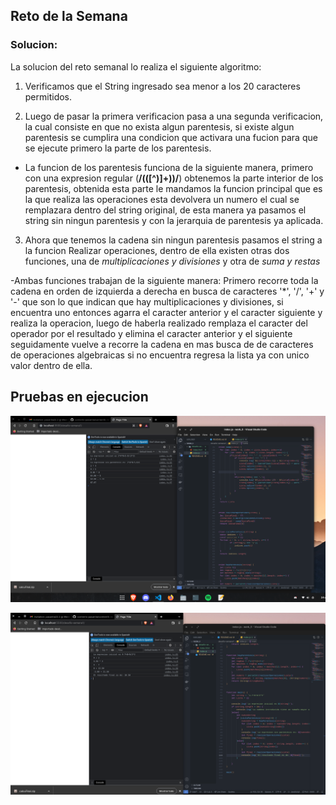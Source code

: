 ## Reto de la Semana 

### Solucion:

La solucion del reto semanal lo realiza el siguiente algoritmo:

1. Verificamos que el String ingresado sea menor a los 20 caracteres permitidos. 

2. Luego de pasar la primera verificacion pasa a una segunda verificacion, la cual consiste en que no exista algun parentesis, si existe algun parentesis se cumplira una condicion que activara una fucion para que se ejecute primero la parte de los parentesis. 

 - La funcion de los parentesis funciona de la siguiente manera, primero con una expresion regular (**/\(([^)]+)\)/**) obtenemos la parte interior de los parentesis, obtenida esta parte le mandamos la funcion principal que es la que realiza las operaciones esta devolvera un numero el cual se remplazara dentro del string original, de esta manera ya pasamos el string sin ningun parentesis y con la jerarquia de parentesis ya aplicada.

3. Ahora que tenemos la cadena sin ningun parentesis pasamos el string a la funcion Realizar operaciones, dentro de ella existen otras dos funciones, una de *multiplicaciones y divisiones* y otra de *suma y restas* 

 -Ambas funciones trabajan de la siguiente manera: Primero recorre toda la cadena en orden de izquierda a derecha en busca de caracteres '*', '/', '+' y '-' que son lo que indican que hay multiplicaciones y divisiones, si encuentra uno entonces agarra el caracter anterior y el caracter siguiente y realiza la operacion, luego de haberla realizado remplaza el caracter del operador por el resultado y elimina el caracter anterior y el siguiente seguidamente vuelve a recorre la cadena en mas busca de de caracteres de operaciones algebraicas si no encuentra regresa la lista ya con unico valor dentro de ella. 

 ## Pruebas en ejecucion 

![Pruebas del desafio](../assets/desafio.png)

![Pruebas del desafio](../assets/desafio1.png)